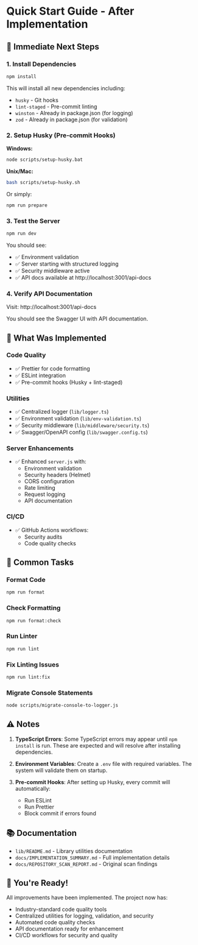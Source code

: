 # Quick Start Guide - After Implementation

## 🚀 Immediate Next Steps

### 1. Install Dependencies
```bash
npm install
```

This will install all new dependencies including:
- `husky` - Git hooks
- `lint-staged` - Pre-commit linting
- `winston` - Already in package.json (for logging)
- `zod` - Already in package.json (for validation)

### 2. Setup Husky (Pre-commit Hooks)

**Windows:**
```bash
node scripts/setup-husky.bat
```

**Unix/Mac:**
```bash
bash scripts/setup-husky.sh
```

Or simply:
```bash
npm run prepare
```

### 3. Test the Server

```bash
npm run dev
```

You should see:
- ✅ Environment validation
- ✅ Server starting with structured logging
- ✅ Security middleware active
- ✅ API docs available at http://localhost:3001/api-docs

### 4. Verify API Documentation

Visit: http://localhost:3001/api-docs

You should see the Swagger UI with API documentation.

## 📝 What Was Implemented

### Code Quality
- ✅ Prettier for code formatting
- ✅ ESLint integration
- ✅ Pre-commit hooks (Husky + lint-staged)

### Utilities
- ✅ Centralized logger (`lib/logger.ts`)
- ✅ Environment validation (`lib/env-validation.ts`)
- ✅ Security middleware (`lib/middleware/security.ts`)
- ✅ Swagger/OpenAPI config (`lib/swagger.config.ts`)

### Server Enhancements
- ✅ Enhanced `server.js` with:
  - Environment validation
  - Security headers (Helmet)
  - CORS configuration
  - Rate limiting
  - Request logging
  - API documentation

### CI/CD
- ✅ GitHub Actions workflows:
  - Security audits
  - Code quality checks

## 🔧 Common Tasks

### Format Code
```bash
npm run format
```

### Check Formatting
```bash
npm run format:check
```

### Run Linter
```bash
npm run lint
```

### Fix Linting Issues
```bash
npm run lint:fix
```

### Migrate Console Statements
```bash
node scripts/migrate-console-to-logger.js
```

## ⚠️ Notes

1. **TypeScript Errors**: Some TypeScript errors may appear until `npm install` is run. These are expected and will resolve after installing dependencies.

2. **Environment Variables**: Create a `.env` file with required variables. The system will validate them on startup.

3. **Pre-commit Hooks**: After setting up Husky, every commit will automatically:
   - Run ESLint
   - Run Prettier
   - Block commit if errors found

## 📚 Documentation

- `lib/README.md` - Library utilities documentation
- `docs/IMPLEMENTATION_SUMMARY.md` - Full implementation details
- `docs/REPOSITORY_SCAN_REPORT.md` - Original scan findings

## 🎉 You're Ready!

All improvements have been implemented. The project now has:
- Industry-standard code quality tools
- Centralized utilities for logging, validation, and security
- Automated code quality checks
- API documentation ready for enhancement
- CI/CD workflows for security and quality
